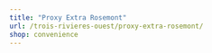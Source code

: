 ```yaml
---
title: "Proxy Extra Rosemont"
url: /trois-rivieres-ouest/proxy-extra-rosemont/
shop: convenience
---
```

